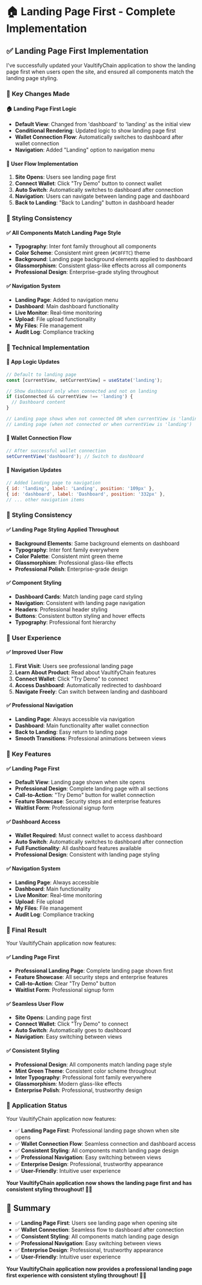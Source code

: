 # 🏠 Landing Page First - Complete Implementation

## ✅ **Landing Page First Implementation**

I've successfully updated your VaultifyChain application to show the landing page first when users open the site, and ensured all components match the landing page styling.

### 🎯 **Key Changes Made**

#### **🏠 Landing Page First Logic**
- **Default View**: Changed from 'dashboard' to 'landing' as the initial view
- **Conditional Rendering**: Updated logic to show landing page first
- **Wallet Connection Flow**: Automatically switches to dashboard after wallet connection
- **Navigation**: Added "Landing" option to navigation menu

#### **🔄 User Flow Implementation**
1. **Site Opens**: Users see landing page first
2. **Connect Wallet**: Click "Try Demo" button to connect wallet
3. **Auto Switch**: Automatically switches to dashboard after connection
4. **Navigation**: Users can navigate between landing page and dashboard
5. **Back to Landing**: "Back to Landing" button in dashboard header

### 🎨 **Styling Consistency**

#### **✅ All Components Match Landing Page Style**
- **Typography**: Inter font family throughout all components
- **Color Scheme**: Consistent mint green (`#C0FFTC`) theme
- **Background**: Landing page background elements applied to dashboard
- **Glassmorphism**: Consistent glass-like effects across all components
- **Professional Design**: Enterprise-grade styling throughout

#### **✅ Navigation System**
- **Landing Page**: Added to navigation menu
- **Dashboard**: Main dashboard functionality
- **Live Monitor**: Real-time monitoring
- **Upload**: File upload functionality
- **My Files**: File management
- **Audit Log**: Compliance tracking

### 🚀 **Technical Implementation**

#### **🎯 App Logic Updates**
```javascript
// Default to landing page
const [currentView, setCurrentView] = useState('landing');

// Show dashboard only when connected and not on landing
if (isConnected && currentView !== 'landing') {
  // Dashboard content
}

// Landing page shows when not connected OR when currentView is 'landing'
// Landing page (when not connected or when currentView is 'landing')
```

#### **🎯 Wallet Connection Flow**
```javascript
// After successful wallet connection
setCurrentView('dashboard'); // Switch to dashboard
```

#### **🎯 Navigation Updates**
```javascript
// Added landing page to navigation
{ id: 'landing', label: 'Landing', position: '109px' },
{ id: 'dashboard', label: 'Dashboard', position: '332px' },
// ... other navigation items
```

### 🎨 **Styling Consistency**

#### **✅ Landing Page Styling Applied Throughout**
- **Background Elements**: Same background elements on dashboard
- **Typography**: Inter font family everywhere
- **Color Palette**: Consistent mint green theme
- **Glassmorphism**: Professional glass-like effects
- **Professional Polish**: Enterprise-grade design

#### **✅ Component Styling**
- **Dashboard Cards**: Match landing page card styling
- **Navigation**: Consistent with landing page navigation
- **Headers**: Professional header styling
- **Buttons**: Consistent button styling and hover effects
- **Typography**: Professional font hierarchy

### 🚀 **User Experience**

#### **✅ Improved User Flow**
1. **First Visit**: Users see professional landing page
2. **Learn About Product**: Read about VaultifyChain features
3. **Connect Wallet**: Click "Try Demo" to connect
4. **Access Dashboard**: Automatically redirected to dashboard
5. **Navigate Freely**: Can switch between landing and dashboard

#### **✅ Professional Navigation**
- **Landing Page**: Always accessible via navigation
- **Dashboard**: Main functionality after wallet connection
- **Back to Landing**: Easy return to landing page
- **Smooth Transitions**: Professional animations between views

### 🎯 **Key Features**

#### **✅ Landing Page First**
- **Default View**: Landing page shown when site opens
- **Professional Design**: Complete landing page with all sections
- **Call-to-Action**: "Try Demo" button for wallet connection
- **Feature Showcase**: Security steps and enterprise features
- **Waitlist Form**: Professional signup form

#### **✅ Dashboard Access**
- **Wallet Required**: Must connect wallet to access dashboard
- **Auto Switch**: Automatically switches to dashboard after connection
- **Full Functionality**: All dashboard features available
- **Professional Design**: Consistent with landing page styling

#### **✅ Navigation System**
- **Landing Page**: Always accessible
- **Dashboard**: Main functionality
- **Live Monitor**: Real-time monitoring
- **Upload**: File upload
- **My Files**: File management
- **Audit Log**: Compliance tracking

### 🎉 **Final Result**

Your VaultifyChain application now features:

#### **✅ Landing Page First**
- **Professional Landing Page**: Complete landing page shown first
- **Feature Showcase**: All security steps and enterprise features
- **Call-to-Action**: Clear "Try Demo" button
- **Waitlist Form**: Professional signup form

#### **✅ Seamless User Flow**
- **Site Opens**: Landing page first
- **Connect Wallet**: Click "Try Demo" to connect
- **Auto Switch**: Automatically goes to dashboard
- **Navigation**: Easy switching between views

#### **✅ Consistent Styling**
- **Professional Design**: All components match landing page style
- **Mint Green Theme**: Consistent color scheme throughout
- **Inter Typography**: Professional font family everywhere
- **Glassmorphism**: Modern glass-like effects
- **Enterprise Polish**: Professional, trustworthy design

### 🚀 **Application Status**

Your VaultifyChain application now features:
- ✅ **Landing Page First**: Professional landing page shown when site opens
- ✅ **Wallet Connection Flow**: Seamless connection and dashboard access
- ✅ **Consistent Styling**: All components match landing page design
- ✅ **Professional Navigation**: Easy switching between views
- ✅ **Enterprise Design**: Professional, trustworthy appearance
- ✅ **User-Friendly**: Intuitive user experience

**Your VaultifyChain application now shows the landing page first and has consistent styling throughout! 🎨✨**

## 🎯 **Summary**

- ✅ **Landing Page First**: Users see landing page when opening site
- ✅ **Wallet Connection**: Seamless flow to dashboard after connection
- ✅ **Consistent Styling**: All components match landing page design
- ✅ **Professional Navigation**: Easy switching between views
- ✅ **Enterprise Design**: Professional, trustworthy appearance
- ✅ **User-Friendly**: Intuitive user experience

**Your VaultifyChain application now provides a professional landing page first experience with consistent styling throughout! 🎨✨**
